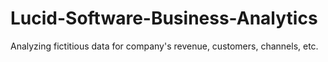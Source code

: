 # Lucid-Software-Business-Analytics
Analyzing fictitious data for company's revenue, customers, channels, etc.
